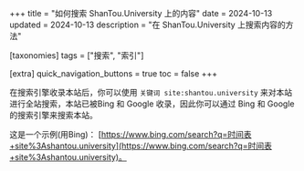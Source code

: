 +++
title = "如何搜索 ShanTou.University 上的内容"
date = 2024-10-13
updated = 2024-10-13
description = "在 ShanTou.University 上搜索内容的方法"

[taxonomies]
tags = ["搜索", "索引"]

[extra]
quick_navigation_buttons = true
toc = false
+++


<!-- https://www.bing.com/search?q=时间表+site%3Ashantou.university -->

在搜索引擎收录本站后，你可以使用 `关键词 site:shantou.university` 来对本站进行全站搜索，本站已被Bing 和 Google 收录，因此你可以通过 Bing 和 Google 的搜索引擎来搜索本站。

这是一个示例(用Bing)： [https://www.bing.com/search?q=时间表+site%3Ashantou.university](https://www.bing.com/search?q=时间表+site%3Ashantou.university)。
